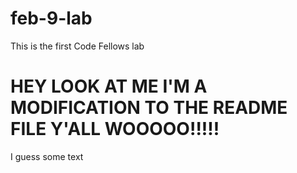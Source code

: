 # feb-9-lab
This is the first Code Fellows lab

# HEY LOOK AT ME I'M A MODIFICATION TO THE README FILE Y'ALL WOOOOO!!!!!

I guess some text
